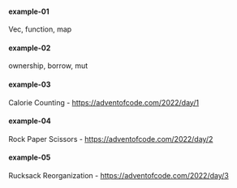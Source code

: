 #### example-01

Vec, function, map

#### example-02

ownership, borrow, mut

#### example-03

Calorie Counting - https://adventofcode.com/2022/day/1

#### example-04

Rock Paper Scissors - https://adventofcode.com/2022/day/2

#### example-05

Rucksack Reorganization - https://adventofcode.com/2022/day/3
